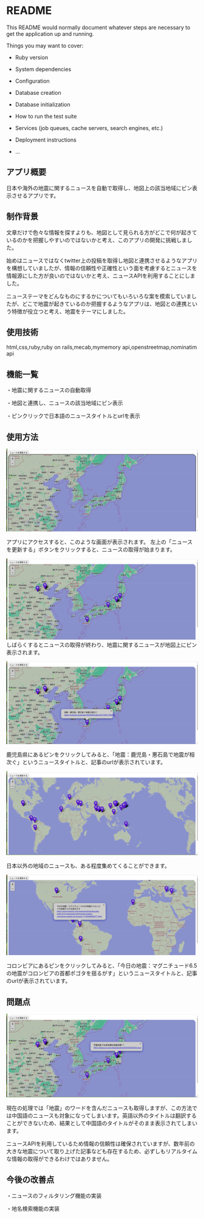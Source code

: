 # README

This README would normally document whatever steps are necessary to get the
application up and running.

Things you may want to cover:

* Ruby version

* System dependencies

* Configuration

* Database creation

* Database initialization

* How to run the test suite

* Services (job queues, cache servers, search engines, etc.)

* Deployment instructions

* ...

## アプリ概要

日本や海外の地震に関するニュースを自動で取得し、地図上の該当地域にピン表示させるアプリです。

## 制作背景

文章だけで色々な情報を探すよりも、地図として見られる方がどこで何が起きているのかを把握しやすいのではないかと考え、このアプリの開発に挑戦しました。

始めはニュースではなくtwitter上の投稿を取得し地図と連携させるようなアプリを構想していましたが、情報の信頼性や正確性という面を考慮するとニュースを情報源にした方が良いのではないかと考え、ニュースAPIを利用することにしました。

ニューステーマをどんなものにするかについてもいろいろな案を模索していましたが、どこで地震が起きているのか把握するようなアプリは、地図との連携という特徴が役立つと考え、地震をテーマにしました。

## 使用技術

html,css,ruby,ruby on rails,mecab,mymemory api,openstreetmap,nominatim api


## 機能一覧

・地震に関するニュースの自動取得

・地図と連携し、ニュースの該当地域にピン表示

・ピンクリックで日本語のニュースタイトルとurlを表示

## 使用方法

![ニュースホーム画面](images/地震ニュースホーム画面.png)

アプリにアクセスすると、このような画面が表示されます。
左上の「ニュースを更新する」ボタンをクリックすると、ニュースの取得が始まります。

![ニュース更新後画面](images/地震ニュース更新後画面.png)
しばらくするとニュースの取得が終わり、地震に関するニュースが地図上にピン表示されます。

![ピンクリック画面1](images/地震ニュースピンクリック1.png)

鹿児島県にあるピンをクリックしてみると、「地震：鹿児島・悪石島で地震が相次ぐ」というニュースタイトルと、記事のurlが表示されています。

![更新後全体画面](images/地震ニュース更新後全体画面.png)

日本以外の地域のニュースも、ある程度集めてくることができます。

![ピンクリック画面3](images/地震ニュースピンクリック3.png)

コロンビアにあるピンをクリックしてみると、「今日の地震：マグニチュード6.5の地震がコロンビアの首都ポゴタを揺るがす」というニュースタイトルと、記事のurlが表示されています。

## 問題点

![自身ニュースピンクリック2](images/地震ニュースピンクリック2.png)

現在の処理では「地震」のワードを含んだニュースも取得しますが、この方法では中国語のニュースも対象になってしまいます。英語以外のタイトルは翻訳することができないため、結果として中国語のタイトルがそのまま表示されてしまいます。

ニュースAPIを利用しているため情報の信頼性は確保されていますが、数年前の大きな地震について取り上げた記事なども存在するため、必ずしもリアルタイムな情報の取得ができるわけではありません。


## 今後の改善点

・ニュースのフィルタリング機能の実装

・地名検索機能の実装
